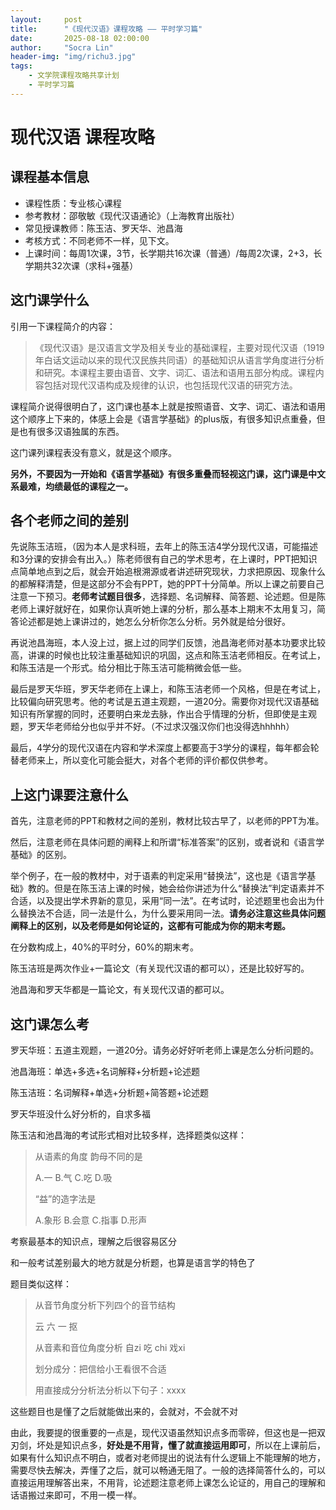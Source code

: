 ```yaml
---
layout:     post
title:      "《现代汉语》课程攻略 —— 平时学习篇"
date:       2025-08-18 02:00:00
author:     "Socra Lin"
header-img: "img/richu3.jpg"
tags:
    - 文学院课程攻略共享计划
    - 平时学习篇
---
```


# 现代汉语 课程攻略

## 课程基本信息

- 课程性质：专业核心课程
- 参考教材：邵敬敏《现代汉语通论》（上海教育出版社）
- 常见授课教师：陈玉洁、罗天华、池昌海
- 考核方式：不同老师不一样，见下文。
- 上课时间：每周1次课，3节，长学期共16次课（普通）/每周2次课，2+3，长学期共32次课（求科+强基）



## 这门课学什么

引用一下课程简介的内容：

> 《现代汉语》是汉语言文学及相关专业的基础课程，主要对现代汉语（1919年白话文运动以来的现代汉民族共同语）的基础知识从语言学角度进行分析和研究。本课程主要由语音、文字、词汇、语法和语用五部分构成。课程内容包括对现代汉语构成及规律的认识，也包括现代汉语的研究方法。

课程简介说得很明白了，这门课也基本上就是按照语音、文字、词汇、语法和语用这个顺序上下来的，体感上会是《语言学基础》的plus版，有很多知识点重叠，但是也有很多汉语独属的东西。

这门课列课程表没有意义，就是这个顺序。

**另外，不要因为一开始和《语言学基础》有很多重叠而轻视这门课，这门课是中文系最难，均绩最低的课程之一。**



## 各个老师之间的差别

先说陈玉洁班，（因为本人是求科班，去年上的陈玉洁4学分现代汉语，可能描述和3分课的安排会有出入。）陈老师很有自己的学术思考，在上课时，PPT把知识点简单地点到之后，就会开始追根溯源或者讲述研究现状，力求把原因、现象什么的都解释清楚，但是这部分不会有PPT，她的PPT十分简单。所以上课之前要自己注意一下预习。**老师考试题目很多**，选择题、名词解释、简答题、论述题。但是陈老师上课好就好在，如果你认真听她上课的分析，那么基本上期末不太用复习，简答论述都是她上课讲过的，她怎么分析你怎么分析。另外就是给分很好。

再说池昌海班，本人没上过，据上过的同学们反馈，池昌海老师对基本功要求比较高，讲课的时候也比较注重基础知识的巩固，这点和陈玉洁老师相反。在考试上，和陈玉洁是一个形式。给分相比于陈玉洁可能稍微会低一些。

最后是罗天华班，罗天华老师在上课上，和陈玉洁老师一个风格，但是在考试上，比较偏向研究思考。他的考试是五道主观题，一道20分。需要你对现代汉语基础知识有所掌握的同时，还要明白来龙去脉，作出合乎情理的分析，但即使是主观题，罗天华老师给分也似乎并不好。（不过求汉强汉你们也没得选hhhhh）

最后，4学分的现代汉语在内容和学术深度上都要高于3学分的课程，每年都会轮替老师来上，所以变化可能会挺大，对各个老师的评价都仅供参考。



## 上这门课要注意什么

首先，注意老师的PPT和教材之间的差别，教材比较古早了，以老师的PPT为准。

然后，注意老师在具体问题的阐释上和所谓“标准答案”的区别，或者说和《语言学基础》的区别。

举个例子，在一般的教材中，对于语素的判定采用“替换法”，这也是《语言学基础》教的。但是在陈玉洁上课的时候，她会给你讲述为什么“替换法”判定语素并不合适，以及提出学术界新的意见，采用“同一法”。在考试时，论述题里也会出为什么替换法不合适，同一法是什么，为什么要采用同一法。**请务必注意这些具体问题阐释上的区别，以及老师是如何论证的，这都有可能成为你的期末考题。**



在分数构成上，40%的平时分，60%的期末考。

陈玉洁班是两次作业+一篇论文（有关现代汉语的都可以），还是比较好写的。

池昌海和罗天华都是一篇论文，有关现代汉语的都可以。



## 这门课怎么考

罗天华班：五道主观题，一道20分。请务必好好听老师上课是怎么分析问题的。

池昌海班：单选+多选+名词解释+分析题+论述题

陈玉洁班：名词解释+单选+分析题+简答题+论述题



罗天华班没什么好分析的，自求多福

陈玉洁和池昌海的考试形式相对比较多样，选择题类似这样：

> 从语素的角度 韵母不同的是
>
>  A.一 B.气 C.吃 D.吸
>
> “益”的造字法是
>
> A.象形 B.会意 C.指事 D.形声

考察最基本的知识点，理解之后很容易区分

和一般考试差别最大的地方就是分析题，也算是语言学的特色了

题目类似这样：

> 从音节角度分析下列四个的音节结构 
>
> 云 六 一 抠 
>
> 从音素和音位角度分析 自zi 吃 chi 戏xi
>
> 划分成分：把信给小王看很不合适
>
> 用直接成分分析法分析以下句子：xxxx

这些题目也是懂了之后就能做出来的，会就对，不会就不对



由此，我要提的很重要的一点是，现代汉语虽然知识点多而零碎，但这也是一把双刃剑，坏处是知识点多，**好处是不用背，懂了就直接运用即可**，所以在上课前后，如果有什么知识点不明白，或者对老师提出的说法有什么逻辑上不能理解的地方，需要尽快去解决，弄懂了之后，就可以畅通无阻了。一般的选择简答什么的，可以直接运用理解答出来，不用背，论述题注意老师上课怎么论证的，用自己的理解和话语搬过来即可，不用一模一样。




